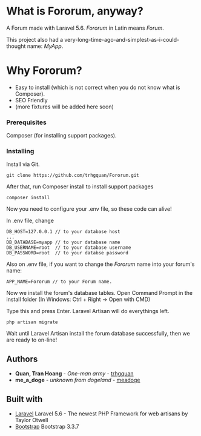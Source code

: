# What is Fororum, anyway?
A Forum made with Laravel 5.6. _Fororum_ in Latin means _Forum_.

This project also had a very-long-time-ago-and-simplest-as-i-could-thought name: _MyApp_.

# Why Fororum?
- Easy to install (which is not correct when you do not know what is Composer).
- SEO Friendly
- (more fixtures will be added here soon)

### Prerequisites
Composer (for installing support packages).

### Installing
Install via Git.
```
git clone https://github.com/trhgquan/Fororum.git
```

After that, run Composer install to install support packages

```
composer install
```

Now you need to configure your .env file, so these code can alive!

In .env file, change
```
DB_HOST=127.0.0.1 // to your database host
...
DB_DATABASE=myapp // to your database name
DB_USERNAME=root  // to your database username
DB_PASSWORD=root  // to your databse password
```

Also on .env file, if you want to change the _Fororum_ name into your forum's name:
```
APP_NAME=Fororum // to your Forum name.
```

Now we install the forum's database tables. Open Command Prompt in the install folder (In Windows: Ctrl + Right -> Open with CMD)

Type this and press Enter. Laravel Artisan will do everythings left.

```
php artisan migrate
```
Wait until Laravel Artisan install the forum database successfully, then we are ready to on-line!

## Authors
* **Quan, Tran Hoang** - *One-man army* - [trhgquan](https://github.com/trhgquan)
* **me_a_doge** - *unknown from dogeland* - [meadoge](https://github.com/meadoge)

## Built with
* [Laravel](https://laravel.com) Laravel 5.6 - The newest PHP Framework for web artisans by Taylor Otwell
* [Bootstrap](https://getbootstrap.com) Bootstrap 3.3.7
